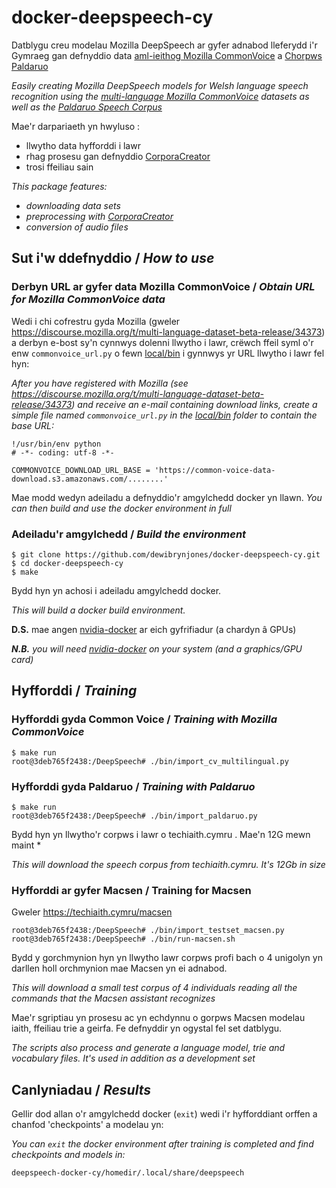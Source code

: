 # docker-deepspeech-cy

Datblygu creu modelau Mozilla DeepSpeech ar gyfer adnabod lleferydd i'r Gymraeg gan defnyddio data [aml-ieithog Mozilla CommonVoice](https://discourse.mozilla.org/t/multi-language-dataset-beta-release/34373) a [Chorpws Paldaruo](http://techiaith.cymru/corpora/paldaruo/)

*Easily creating Mozilla DeepSpeech models for Welsh language speech recognition using the [multi-language Mozilla CommonVoice](https://discourse.mozilla.org/t/multi-language-dataset-beta-release/34373) datasets as well as the [Paldaruo Speech Corpus](http://techiaith.cymru/corpora/paldaruo/?lang=en)*

Mae'r darpariaeth yn hwyluso :
 - llwytho data hyfforddi i lawr
 - rhag prosesu gan defnyddio [CorporaCreator](https://github.com/mozilla/CorporaCreator)
 - trosi ffeiliau sain
 
 *This package features:*
  - *downloading data sets*
  - *preprocessing with [CorporaCreator](https://github.com/mozilla/CorporaCreator)*
  - *conversion of audio files*

## Sut i'w ddefnyddio / *How to use*

### Derbyn URL ar gyfer data Mozilla CommonVoice / *Obtain URL for Mozilla CommonVoice data*

Wedi i chi cofrestru gyda Mozilla (gweler https://discourse.mozilla.org/t/multi-language-dataset-beta-release/34373) a derbyn e-bost sy'n cynnwys dolenni llwytho i lawr, crëwch ffeil syml o'r enw `commonvoice_url.py` o fewn [local/bin](local/bin) i gynnwys yr URL llwytho i lawr fel hyn:

*After you have registered with Mozilla (see https://discourse.mozilla.org/t/multi-language-dataset-beta-release/34373) and receive an e-mail containing download links, create a simple file named `commonvoice_url.py` in the [local/bin](local/bin) folder to contain the base URL:*

```
!/usr/bin/env python
# -*- coding: utf-8 -*-

COMMONVOICE_DOWNLOAD_URL_BASE = 'https://common-voice-data-download.s3.amazonaws.com/........'

```

Mae modd wedyn adeiladu a defnyddio'r amgylchedd docker yn llawn. 
*You can then build and use the docker environment in full*

### Adeiladu'r amgylchedd / *Build the environment*

``` 
$ git clone https://github.com/dewibrynjones/docker-deepspeech-cy.git
$ cd docker-deepspeech-cy
$ make
```
Bydd hyn yn achosi i adeiladu amgylchedd docker.

*This will build a docker build environment.*

**D.S.** mae angen [nvidia-docker](https://github.com/NVIDIA/nvidia-docker) ar eich gyfrifiadur (a chardyn â GPUs)

***N.B.** you will need [nvidia-docker](https://github.com/NVIDIA/nvidia-docker) on your system (and a graphics/GPU card)*

## Hyfforddi / *Training*

### Hyfforddi gyda Common Voice / *Training with Mozilla CommonVoice*


```
$ make run
root@3deb765f2438:/DeepSpeech# ./bin/import_cv_multilingual.py
```


### Hyfforddi gyda Paldaruo / *Training with Paldaruo*

```
$ make run
root@3deb765f2438:/DeepSpeech# ./bin/import_paldaruo.py
```
Bydd hyn yn llwytho'r corpws i lawr o techiaith.cymru . Mae'n 12G mewn maint *

*This will download the speech corpus from techiaith.cymru. It's 12Gb in size*


### Hyfforddi ar gyfer Macsen / Training for Macsen 

Gweler https://techiaith.cymru/macsen

```
root@3deb765f2438:/DeepSpeech# ./bin/import_testset_macsen.py
root@3deb765f2438:/DeepSpeech# ./bin/run-macsen.sh
```

Bydd y gorchmynion hyn yn llwytho lawr corpws profi bach o 4 unigolyn yn darllen holl orchmynion mae Macsen yn ei adnabod. 

*This will download a small test corpus of 4 individuals reading all the commands that the Macsen assistant recognizes*

Mae'r sgriptiau yn prosesu ac yn echdynnu o gorpws Macsen modelau iaith, ffeiliau trie a geirfa. Fe defnyddir yn ogystal fel set datblygu.

*The scripts also process and generate a language model, trie and vocabulary files. It's used in addition as a development set*


## Canlyniadau / *Results*

Gellir dod allan o'r amgylchedd docker (`exit`) wedi i'r hyfforddiant orffen a chanfod 'checkpoints' a modelau yn:

*You can `exit` the docker environment after training is completed and find checkpoints and models in:*

`deepspeech-docker-cy/homedir/.local/share/deepspeech`







